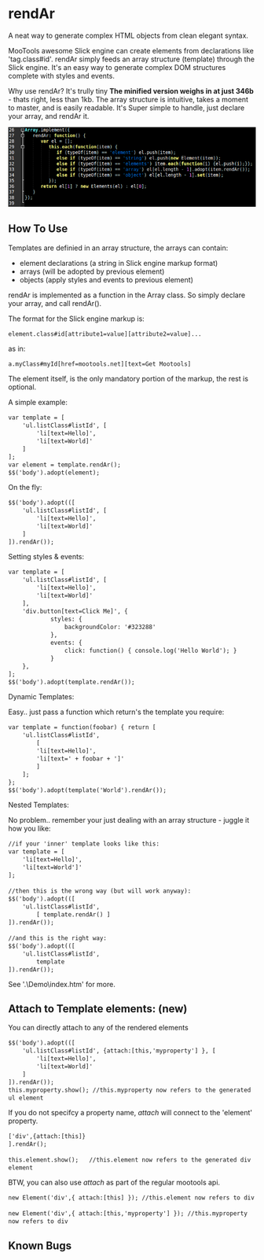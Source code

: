 rendAr
======

A neat way to generate complex HTML objects from clean elegant syntax.

MooTools awesome Slick engine can create elements from declarations like 'tag.class#id'. rendAr simply feeds an array structure (template) through the Slick engine. It's an easy way to generate complex DOM structures complete with styles and events.

Why use rendAr? It's trully tiny **The minified version weighs in at just 346b** - thats right, less than 1kb. The array structure is intuitive, takes a moment to master, and is easily readable. It's Super simple to handle, just declare your array, and rendAr it.

![Screenshot](http://github.com/Mr5o1/rendAr/raw/master/screenshot.png)

How To Use
----------

Templates are definied in an array structure, the arrays can contain:
 - element declarations (a string in Slick engine markup format)
 - arrays (will be adopted by previous element)
 - objects (apply styles and events to previous element)

rendAr is implemented as a function in the Array class. So simply declare your array, and call rendAr().

The format for the Slick engine markup is:

	element.class#id[attribute1=value][attribute2=value]...

as in:

	a.myClass#myId[href=mootools.net][text=Get Mootools]

The element itself, is the only mandatory portion of the markup, the rest is optional.

A simple example:

	var template = [
		'ul.listClass#listId', [
			'li[text=Hello]',
			'li[text=World]'
		]
	];
	var element = template.rendAr();
	$$('body').adopt(element);

On the fly:

	$$('body').adopt(([
		'ul.listClass#listId', [
			'li[text=Hello]',
			'li[text=World]'
		]
	]).rendAr());

Setting styles & events:

	var template = [
		'ul.listClass#listId', [
			'li[text=Hello]',
			'li[text=World]'
		],
		'div.button[text=Click Me]', {
				styles: {
					backgroundColor: '#323288'
				},
				events: {
					click: function() { console.log('Hello World'); }
				}
		},
	];
	$$('body').adopt(template.rendAr());

Dynamic Templates:

Easy.. just pass a function which return's the template you require:

	var template = function(foobar) { return [
		'ul.listClass#listId',
			[
			'li[text=Hello]',
			'li[text=' + foobar + ']'
			]
		];
	};
	$$('body').adopt(template('World').rendAr());

Nested Templates:

No problem.. remember your just dealing with an array structure - juggle it how you like:

	//if your 'inner' template looks like this:
	var template = [
		'li[text=Hello]',
		'li[text=World']'
	];

	//then this is the wrong way (but will work anyway):
	$$('body').adopt(([
		'ul.listClass#listId',
			[ template.rendAr() ]
	]).rendAr());

	//and this is the right way:
	$$('body').adopt(([
		'ul.listClass#listId',
			template
	]).rendAr());

See '.\Demo\index.htm' for more.


Attach to Template elements: (new)
----------------------------------

You can directly attach to any of the rendered elements


	$$('body').adopt(([
		'ul.listClass#listId', {attach:[this,'myproperty'] }, [
			'li[text=Hello]',
			'li[text=World]'
		]
	]).rendAr());
	this.myproperty.show();	//this.myproperty now refers to the generated ul element

If you do not specifcy a property name, _attach_ will connect to the 'element' property.

	['div',{attach:[this]}
	].rendAr();

	this.element.show();   //this.element now refers to the generated div element

BTW, you can also use _attach_ as part of the regular mootools api.

	new Element('div',{ attach:[this] }); //this.element now refers to div

	new Element('div',{ attach:[this,'myproperty'] }); //this.myproperty now refers to div



Known Bugs
----------
